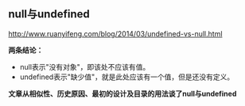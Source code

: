 ## null与undefined

http://www.ruanyifeng.com/blog/2014/03/undefined-vs-null.html



**两条结论：** 

* null表示"没有对象"，即该处不应该有值。
* undefined表示"缺少值"，就是此处应该有一个值，但是还没有定义。



**文章从相似性、历史原因、最初的设计及目录的用法谈了null与undefined** 

